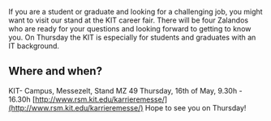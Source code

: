 <!--
.. title: Zalando Tech @KIT career fair in Karlsruhe
.. slug: zalando-tech-kit-career-fair-in-karlsruhe
.. date: 2013-05-14 16:33:34
.. tags: career-fair,events,kit
.. author: Philip Harborth
.. image: shop_teaser.jpg
-->

If you are a student or graduate
and looking for a challenging job, you might want to visit our stand at the
KIT career fair. There will be four Zalandos who are ready for your questions
and looking forward to getting to know you. On Thursday the KIT is especially
for students and graduates with an IT background.

## Where and when?
KIT- Campus, Messezelt, Stand MZ 49 Thursday, 16th of May, 9.30h - 16.30h
[http://www.rsm.kit.edu/karrieremesse/](http://www.rsm.kit.edu/karrieremesse/)
Hope to see you on Thursday!


